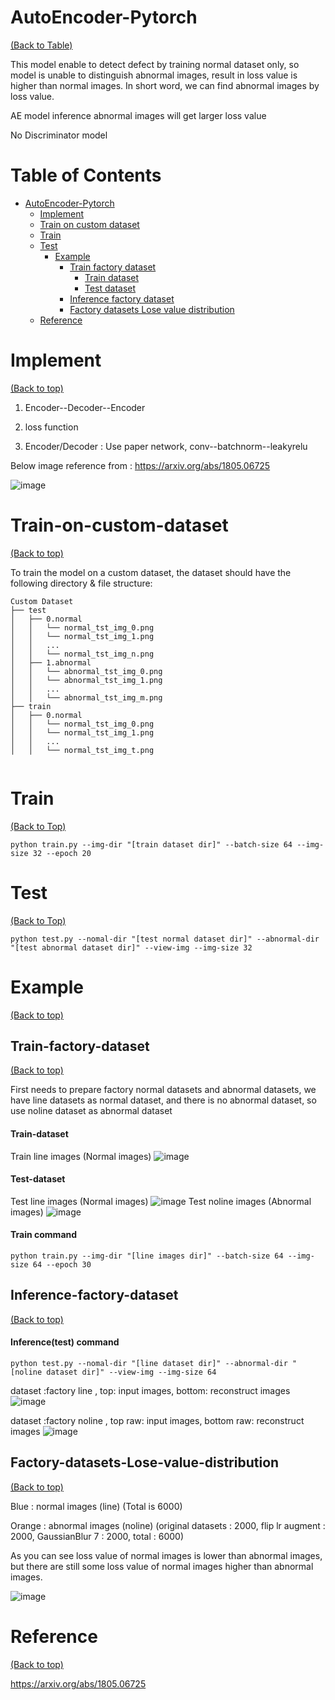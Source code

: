 # AutoEncoder-Pytorch
[(Back to Table)](#table-of-contents)

This model enable to detect defect by training normal dataset only, so model is unable to distinguish abnormal images, result in loss value is higher than normal images. In short word, we can find abnormal images by loss value.

AE model inference abnormal images will get larger loss value

No Discriminator model 

<!-- After you have introduced your project, it is a good idea to add a **Table of contents** or **TOC** as **cool** people say it. This would make it easier for people to navigate through your README and find exactly what they are looking for.

Here is a sample TOC(*wow! such cool!*) that is actually the TOC for this README. -->
# Table of Contents
- [AutoEncoder-Pytorch](#AutoEncoder-Pytorch)
    - [Implement](#Implement)
    - [Train on custom dataset](#Train-on-custom-dataset)
    - [Train](#Train)
    - [Test](#Test)
        - [Example](#Example)
            - [Train factory dataset](#Train-factory-dataset)
                - [Train dataset](#Train-dataset)
                - [Test dataset](#Test-dataset)
            - [Inference factory dataset](#Inference-factory-dataset)
            - [Factory datasets Lose value distribution](#Factory-datasets-Lose-value-distribution)
    - [Reference](#Reference)


# Implement 
[(Back to top)](#table-of-contents)

1. Encoder--Decoder--Encoder

2. loss function

3. Encoder/Decoder : Use paper network, conv--batchnorm--leakyrelu

Below image reference from : https://arxiv.org/abs/1805.06725

![image](https://user-images.githubusercontent.com/58428559/187036065-f1b7f624-bb0d-4d96-b3c9-6e6d8f74c98a.png)



# Train-on-custom-dataset
[(Back to top)](#table-of-contents)

To train the model on a custom dataset, the dataset should have the following directory & file structure:
```
Custom Dataset
├── test
│   ├── 0.normal
│   │   └── normal_tst_img_0.png
│   │   └── normal_tst_img_1.png
│   │   ...
│   │   └── normal_tst_img_n.png
│   ├── 1.abnormal
│   │   └── abnormal_tst_img_0.png
│   │   └── abnormal_tst_img_1.png
│   │   ...
│   │   └── abnormal_tst_img_m.png
├── train
│   ├── 0.normal
│   │   └── normal_tst_img_0.png
│   │   └── normal_tst_img_1.png
│   │   ...
│   │   └── normal_tst_img_t.png


```

# Train
[(Back to Top)](#table-of-contents)

```
python train.py --img-dir "[train dataset dir]" --batch-size 64 --img-size 32 --epoch 20
```

# Test
[(Back to Top)](#table-of-contents)

```
python test.py --nomal-dir "[test normal dataset dir]" --abnormal-dir "[test abnormal dataset dir]" --view-img --img-size 32
```
# Example
[(Back to top)](#table-of-contents)


## Train-factory-dataset
[(Back to top)](#table-of-contents)

First needs to prepare factory normal datasets and abnormal datasets, we have line datasets as normal dataset, and there is no abnormal dataset, so use noline dataset as abnormal dataset
#### Train-dataset 
Train line images (Normal images)
![image](https://user-images.githubusercontent.com/58428559/187246350-0d0bcab6-339c-4bea-a30f-e39271c7f80d.png)


#### Test-dataset
Test line images (Normal images)
![image](https://user-images.githubusercontent.com/58428559/187246615-f194c45a-caac-434a-93a9-3cad1a6d31ca.png)
Test noline images (Abnormal images)
![image](https://user-images.githubusercontent.com/58428559/187246816-711895b0-9d24-4c6c-9642-3119ae3ec6bc.png)

#### Train command
```
python train.py --img-dir "[line images dir]" --batch-size 64 --img-size 64 --epoch 30 
```
## Inference-factory-dataset
[(Back to top)](#table-of-contents)
#### Inference(test) command
```
python test.py --nomal-dir "[line dataset dir]" --abnormal-dir "[noline dataset dir]" --view-img --img-size 64
```
dataset :factory line , top: input images, bottom: reconstruct images
![image](https://user-images.githubusercontent.com/58428559/187036135-46cd0915-b695-48a8-b377-0859e57fb1da.png)


dataset :factory noline , top raw: input images, bottom raw: reconstruct images
![image](https://user-images.githubusercontent.com/58428559/187036162-52b6fb52-cc6b-44b6-99e5-d532332e9c9a.png)

## Factory-datasets-Lose-value-distribution
[(Back to top)](#table-of-contents)

Blue : normal images (line) (Total is 6000)

Orange : abnormal images (noline) (original datasets : 2000, flip lr augment : 2000, GaussianBlur 7 : 2000, total : 6000)

As you can see loss value of normal images is lower than abnormal images, but there are still some loss value of normal images higher than abnormal images.

![image](https://user-images.githubusercontent.com/58428559/187195639-ae90b89e-3f24-4718-9191-228ab83580d5.png)



# Reference
[(Back to top)](#table-of-contents)

https://arxiv.org/abs/1805.06725

